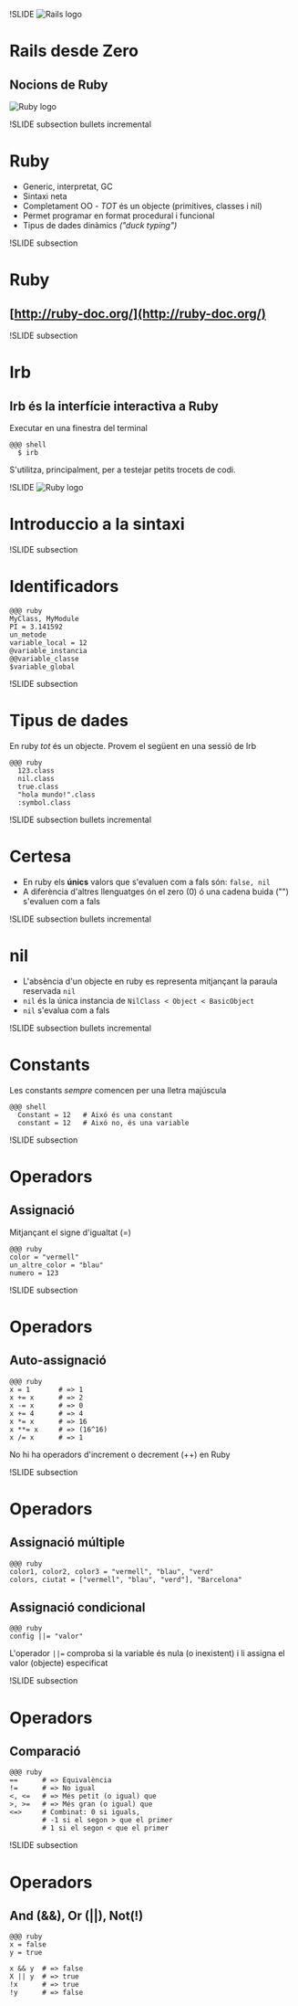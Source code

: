 !SLIDE
![Rails logo](/file/assets/images/rails.png)
# Rails desde Zero
## Nocions de Ruby
![Ruby logo](/file/assets/images/ruby_logo.png)

!SLIDE subsection bullets incremental
# Ruby

* Generic, interpretat, GC
* Sintaxi neta
* Completament OO - *TOT* és un objecte (primitives, classes i nil)
* Permet programar en format procedural i funcional
* Tipus de dades dinàmics *("duck typing")*

!SLIDE subsection
# Ruby
## [http://ruby-doc.org/](http://ruby-doc.org/)

!SLIDE subsection
# Irb
## Irb és la interfície interactiva a Ruby

Executar en una finestra del terminal

    @@@ shell
      $ irb

S'utilitza, principalment, per a testejar petits trocets de
codi.

!SLIDE
![Ruby logo](/file/assets/images/ruby_logo.png)
# Introduccio a la sintaxi

!SLIDE subsection
# Identificadors

    @@@ ruby
    MyClass, MyModule
    PI = 3.141592
    un_metode
    variable_local = 12
    @variable_instancia
    @@variable_classe
    $variable_global

!SLIDE subsection
# Tipus de dades

En ruby *tot* és un objecte. Provem el següent en una sessió de Irb

    @@@ ruby
      123.class
      nil.class
      true.class
      "hola mundo!".class
      :symbol.class

!SLIDE subsection bullets incremental
# Certesa

* En ruby els **únics** valors que s'evaluen com a fals són: `false, nil`
* A diferència d'altres llenguatges ón el zero (0) ó una cadena buida ("")
s'evaluen com a fals

!SLIDE subsection bullets incremental
# nil

* L'absència d'un objecte en ruby es representa mitjançant la paraula
reservada `nil`
* `nil` és la única instancia de `NilClass < Object < BasicObject`
* `nil` s'evalua com a fals

!SLIDE subsection bullets incremental
# Constants

Les constants *sempre* comencen per una lletra majúscula

    @@@ shell
      Constant = 12   # Aixó és una constant
      constant = 12   # Aixó no, és una variable

!SLIDE subsection
# Operadors
## Assignació

Mitjançant el signe d'igualtat (=)

    @@@ ruby
    color = "vermell"
    un_altre_color = "blau"
    numero = 123

!SLIDE subsection
# Operadors
## Auto-assignació

    @@@ ruby
    x = 1       # => 1
    x += x      # => 2
    x -= x      # => 0
    x += 4      # => 4
    x *= x      # => 16
    x **= x     # => (16^16)
    x /= x      # => 1

No hi ha operadors d'increment o decrement (++) en Ruby

!SLIDE subsection
# Operadors

## Assignació múltiple

    @@@ ruby
    color1, color2, color3 = "vermell", "blau", "verd"
    colors, ciutat = ["vermell", "blau", "verd"], "Barcelona"

## Assignació condicional

    @@@ ruby
    config ||= "valor"

L'operador `||=` comproba si la variable és nula (o inexistent) i li
assigna el valor (objecte) especificat

!SLIDE subsection
# Operadors
## Comparació

    @@@ ruby
    ==      # => Equivalència
    !=      # => No igual
    <, <=   # => Més petit (o igual) que
    >, >=   # => Més gran (o igual) que
    <=>     # Combinat: 0 si iguals,
            # -1 si el segon > que el primer
            # 1 si el segon < que el primer

!SLIDE subsection
# Operadors
## And (&&), Or (||), Not(!)

    @@@ ruby
    x = false
    y = true

    x && y  # => false
    X || y  # => true
    !x      # => true
    !y      # => false
